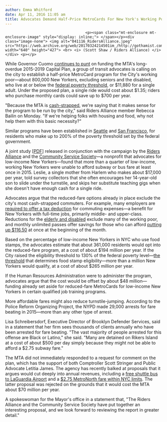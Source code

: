 ```yaml
---
author: Emma Whitford
date: Apr 11, 2016 11:05 am
title: Advocates Demand Half-Price MetroCards For New York's Working Poor
---
```


	
										<p><span class="mt-enclosure mt-enclosure-image" style="display: inline;"> </span></p><div class="image-none"> <img alt="041116_RidersAlliance.jpeg" src="https://web.archive.org/web/20170324214501im_/http://gothamist.com/attachments/nyc_ewhitford/041116_RidersAlliance.jpeg" width="640" height="427"> <br> <i> (Scott Shaw / Riders Alliance) </i></div> <p></p>

<p>While Governor Cuomo <a href="https://web.archive.org/web/20170324214501/http://gothamist.com/2016/01/26/report_cuomos_budget_punts_on_mta_c.php">continues to punt</a> on funding the MTA&apos;s long-overdue 2015-2019 Capital Plan, a group of transit advocates is calling on the city to establish a half-price MetroCard program for the City&apos;s working poor&#x2014;about 800,000 New Yorkers, excluding seniors and the disabled, who live at or below the <a href="https://web.archive.org/web/20170324214501/https://aspe.hhs.gov/poverty-guidelines">federal poverty threshold</a>, or $11,880 for a single adult. Under the proposed plan, a single ride would cost about $1.35; riders who purchase monthly cards could save up to $700 per year. </p>

<p>&quot;Because the MTA is <a href="https://web.archive.org/web/20170324214501/http://gothamist.com/2016/03/24/bdb_monorail_ftw.php">cash-strapped</a>, we&apos;re saying that it makes sense for the program to be run by the city,&quot; said Riders Alliance member Rebecca Bailin on Monday. &quot;If we&apos;re helping folks with housing and food, why not help them with this basic necessity?&quot; </p>

<p>Similar programs have been established in <a href="https://web.archive.org/web/20170324214501/http://metro.kingcounty.gov/programs-projects/orca-lift/to-qualify.html">Seattle</a> and <a href="https://web.archive.org/web/20170324214501/https://www.sfmta.com/getting-around/transit/fares-passes/low-income-lifeline-pass">San Francisco</a>, for residents who make up to 200% of the poverty threshold set by the federal government. </p>

<p>A joint study [<a href="https://web.archive.org/web/20170324214501/http://b.3cdn.net/nycss/7169ea001b71493ce9_lvm6b2ptw.pdf">PDF</a>] released in conjunction with the campaign by the <a href="https://web.archive.org/web/20170324214501/http://www.ridersny.org/">Riders Alliance</a> and the <a href="https://web.archive.org/web/20170324214501/http://www.cssny.org/">Community Service Society</a>&#x2014;a nonprofit that advocates for low-income New Yorkers&#x2014;found that more than a quarter of low-income, working New Yorkers were unable to afford subway or bus fare at least once in 2015. Leslie, a single mother from Harlem who makes about $17,000 per year, told survey collectors that she often encourages her 14-year-old son to slide under the turnstile, and skips her substitute teaching gigs when she doesn&apos;t have enough cash for a single ride. </p>

<p>Advocates argue that the reduced-fare options already in place exclude the city&apos;s most cash-strapped commuters. For example, many employers are <a href="https://web.archive.org/web/20170324214501/http://gothamist.com/2015/10/26/tax_free_metrocard.php">required to offer a tax deduction</a> for commuting expenses&#x2014;a benefit for New Yorkers with full-time jobs, primarily middle- and upper-class. Reductions for the <a href="https://web.archive.org/web/20170324214501/http://web.mta.info/nyct/fare/rfindex.htm">elderly and disabled</a> exclude many of the working poor, and monthly unlimited passes offer savings for those who can afford <a href="https://web.archive.org/web/20170324214501/http://gothamist.com/2015/03/19/mta_fare_hike_get_it.php">putting up $116.50</a> at once at the beginning of the month. </p>

<p>Based on the percentage of low-income New Yorkers in NYC who use food stamps, the advocates estimate that about 361,000 residents would opt into the reduced-fare program, at a cost of about $194 million per year. If the City raised the eligibility threshold to 130% of the federal poverty level&#x2014;<a href="https://web.archive.org/web/20170324214501/https://aspe.hhs.gov/poverty-guidelines">the threshold</a> that determines food stamp eligibility&#x2014;more than a million New Yorkers would qualify, at a cost of about $265 million per year. </p>

<p>If the Human Resources Administration were to administer the program, advocates argue that the cost would be offset by about $48 million&#x2014;funding already set aside for reduced-fare MetroCards for low-income New Yorkers in certain qualified job training programs. </p>

<p>More affordable fares might also reduce turnstile-jumping. According to the Police Reform Organizing Project, the NYPD made 29,000 arrests for fare beating in 2015&#x2014;more than any other type of arrest.  </p>

<p>Lisa Schreibersdorf, Executive Director of Brooklyn Defender Services, said in a statement that her firm sees thousands of clients annually who have been arrested for fare beating. &quot;The vast majority of people arrested for this offense are Black or Latino,&quot; she said. &quot;Many are detained on Rikers Island at a cost of about $500 per day simply because they might not be able to afford a $2.75 subway fare.&quot; </p>

<p>The MTA did not immediately responded to a request for comment on the plan, which has the support of both Comptroller Scott Stringer and Public Advocate Letitia James. The agency has recently balked at proposals that it argues would cut deeply into annual revenues, including a <a href="https://web.archive.org/web/20170324214501/http://gothamist.com/2015/11/23/lga_shuttle_bus.php">free shuttle bus to LaGuardia Airport</a> and a <a href="https://web.archive.org/web/20170324214501/http://gothamist.com/2015/11/12/lirr_metro_north_nyc.php">$2.75 MetroNorth fare within NYC limits</a>. The latter proposal was rejected on the grounds that it would cost the MTA about $70 million per year. </p>

<p>A spokeswoman for the Mayor&apos;s office in a statement that, &quot;The Riders Alliance and the Community Service Society have put together an interesting proposal, and we look forward to reviewing the report in greater detail.&quot; </p>					
										
									
				